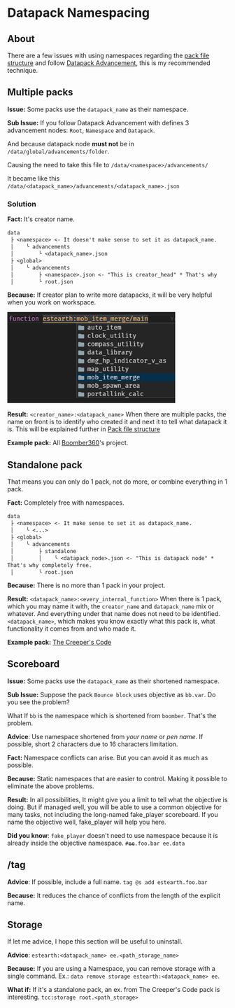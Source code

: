 # Datapack Namespacing

## About

There are a few issues with using namespaces regarding the [pack file structure](./structure.md) and follow [Datapack Advancement](https://mc-datapacks.github.io/en/conventions/datapack_advancement.html), this is my recommended technique.

## Multiple packs

**Issue:** Some packs use the `datapack_name` as their namespace.

**Sub Issue:** If you follow Datapack Advancement with defines 3 advancement nodes: `Root`, `Namespace` and `Datapack`.

And because datapack node **must not** be in `/data/global/advancements/folder`. 

Causing the need to take this file to `/data/<namespace>/advancements/`

It became like this `/data/<datapack_name>/advancements/<datapack_name>.json`

### Solution
**Fact:** It's creator name.
```
data
 ├ <namespace> <- It doesn't make sense to set it as datapack_name.
 │    ╰ advancements         
 │        ╰ <datapack_name>.json
 ├ <global>
 │    ╰ advancements
 │        ├ <namespace>.json <- "This is creator_head" * That's why
 │        ╰ root.json
```

**Because:** If creator plan to write more datapacks, it will be very helpful when you work on workspace.

![](./namespace/1.png)

**Result:** `<creator_name>:<datapack_name>` When there are multiple packs, the name on front is to identify who created it and next it to tell what datapack it is. This will be explained further in [Pack file structure](./structure.md)

**Example pack:** All [Boomber360](https://www.planetminecraft.com/member/boomber360/)'s project.

## Standalone pack

That means you can only do 1 pack, not do more, or combine everything in 1 pack.

**Fact:** Completely free with namespaces.
```
data
 ├ <namespace> <- It make sense to set it as datapack_name.
 │    ╰ <...>
 ├ <global>
 │    ╰ advancements
 │        ├ standalone 
 │        │    ╰ <datapack_node>.json <- "This is datapack node" * That's why completely free.
 │        ╰ root.json
```
**Because:** There is no more than 1 pack in your project.

**Result:** `<datapack_name>:<every_internal_function>` When there is 1 pack, which you may name it with, the `creator_name` and `datapack_name` mix or whatever. And everything under that name does not need to be identified. `<datapack_name>`, which makes you know exactly what this pack is, what functionality it comes from and who made it.

**Example pack:** [The Creeper's Code](https://www.planetminecraft.com/data-pack/the-creeper-s-code/)

## Scoreboard

**Issue:** Some packs use the `datapack_name` as their shortened namespace.

**Sub Issue:** Suppose the pack `Bounce block` uses objective as `bb.var`.
Do you see the problem?

What If `bb` is the namespace which is shortened from `boomber`.
That's the problem.

**Advice**: Use namespace shortened from *your name* or *pen name*. If possible, short 2 characters due to 16 characters limitation.

**Fact:** Namespace conflicts can arise. But you can avoid it as much as possible.

**Because:** Static namespaces that are easier to control. Making it possible to eliminate the above problems.

**Result:** In all possibilities, It might give you a limit to tell what the objective is doing. But if managed well, you will be able to use a common objective for many tasks, not including the long-named fake_player scoreboard. If you name the objective well, fake_player will help you here.

**Did you know**: `fake_player` doesn't need to use namespace because it is already inside the objective namespace. `#`~~`ee`~~`.foo.bar ee.data`

## /tag

**Advice**: If possible, include a full name. `tag @s add estearth.foo.bar`

**Because:** It reduces the chance of conflicts from the length of the explicit name.

## Storage

If let me advice, I hope this section will be useful to uninstall.

**Advice**: `estearth:<datapack_name> ee.<path_storage_name>` 

**Because:** If you are using a Namespace, you can remove storage with a single command. Ex.: `data remove storage estearth:<datapack_name> ee`.

**What if:** If it's a standalone pack, an ex. from The Creeper's Code pack is interesting.
`tcc:storage root.<path_storage>`